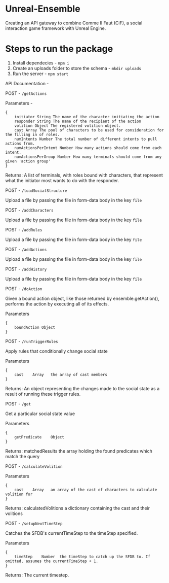# Unreal-Ensemble

Creating an API gateway to combine Comme Il Faut (CiF), a social interaction game framework with Unreal Engine.

# Steps to run the package

1. Install dependecies - `npm i`
2. Create an uploads folder to store the schema - `mkdir uploads`
3. Run the server - `npm start`

API Documentation -

POST - `/getActions`

Parameters - 
```
{
    initiator String The name of the character initiating the action
    responder String The name of the recipient of the action
    volition Object The registered volition object.
    cast Array The pool of characters to be used for consideration for the filling in of roles.
    numIntents Number The total number of different intents to pull actions from.
    numActionsPerIntent Number How many actions should come from each intent.
    numActionsPerGroup Number How many terminals should come from any given 'action group'
}
```

Returns:
A list of terminals, with roles bound with characters, that represent what the initiator most wants to do with the responder.

POST - `/loadSocialStructure`

Upload a file by passing the file in form-data body in the key `file`

POST - `/addCharacters`

Upload a file by passing the file in form-data body in the key `file`

POST - `/addRules`

Upload a file by passing the file in form-data body in the key `file`

POST - `/addActions`

Upload a file by passing the file in form-data body in the key `file`

POST - `/addHistory`

Upload a file by passing the file in form-data body in the key `file`

POST - `/doAction`

Given a bound action object, like those returned by ensemble.getAction(), performs the action by executing all of its effects.

Parameters
```
{
    boundAction Object
}
```

POST - `/runTriggerRules`

Apply rules that conditionally change social state

Parameters
```
{
    cast    Array   the array of cast members
}
```

Returns:
An object representing the changes made to the social state as a result of running these trigger rules.

POST - `/get`

Get a particular social state value

Parameters
```
{
    getPredicate    Object
}
```

Returns:
matchedResults the array holding the found predicates which match the query

POST - `/calculateVolition`

Parameters
```
{
    cast    Array   an array of the cast of characters to calculate volition for
}
```

Returns:
calculatedVolitions a dictionary containing the cast and their volitions

POST - `/setupNextTimeStep`

Catches the SFDB's currentTimeStep to the timeStep specified.

Parameters
```
{
    timeStep    Number  the timeStep to catch up the SFDB to. If omitted, assumes the currentTimeStep + 1.
}
```

Returns:
The current timestep.